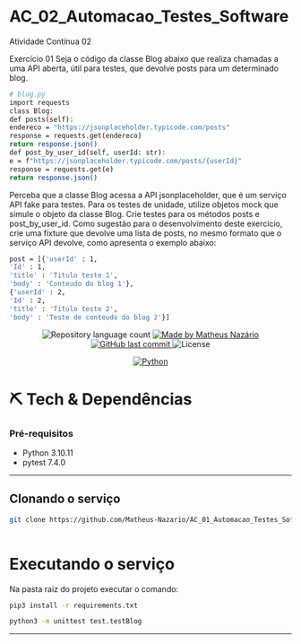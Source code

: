 # AC_02_Automacao_Testes_Software
    
Atividade Contínua 02

Exercício 01
Seja o código da classe Blog abaixo que realiza chamadas a uma API aberta, útil para testes,
que devolve posts para um determinado blog.
```sh
# blog.py
import requests
class Blog:
def posts(self):
endereco = "https://jsonplaceholder.typicode.com/posts"
response = requests.get(endereco)
return response.json()
def post_by_user_id(self, userId: str):
e = f"https://jsonplaceholder.typicode.com/posts/{userId}"
response = requests.get(e)
return response.json()
```


Perceba que a classe Blog acessa a API jsonplaceholder, que é um serviço API fake para
testes. Para os testes de unidade, utilize objetos mock que simule o objeto da classe Blog.
Crie testes para os métodos posts e post_by_user_id. Como sugestão para o
desenvolvimento deste exercício, crie uma fixture que devolve uma lista de posts, no mesmo
formato que o serviço API devolve, como apresenta o exemplo abaixo:

```sh
post = [{'userId' : 1,
'Id' : 1,
'title' : 'Titulo teste 1',
'body' : 'Conteudo do blog 1'},
{'userId' : 2,
'Id' : 2,
'title' : 'Titulo teste 2',
'body' : 'Teste de conteudo do blog 2'}]
```

<p align="center">
	<img alt="Repository language count" src="https://img.shields.io/github/languages/count/Matheus-Nazario/AC_01_Automacao_Testes_Software">
	<a href="https://www.linkedin.com/in/matheus-naz%C3%A1rio-676411b3/">
		<img alt="Made by Matheus Nazário" src="https://img.shields.io/badge/Made%20By-Matheus%20Naz%C3%A1rio-green">
	</a>
	<a href="https://github.com/Matheus-Nazario/AC_01_Automacao_Testes_Software/commits/master">
		<img alt="GitHub last commit" src="https://img.shields.io/github/last-commit/Matheus-Nazario/AC_01_Automacao_Testes_Software?color=blue">
	</a>
	<img alt="License" src="https://img.shields.io/badge/license-MIT-brightgreen?color=blue">
</p>

<p align="center">
	<a href="https://www.python.org/">
	  <img alt="Python" src="https://img.shields.io/static/v1?color=red&label=Dev&message=Python&style=for-the-badge&logo=Python">
	</a>
</p>

# ⛏  Tech & Dependências

### Pré-requisitos

* Python 3.10.11
* pytest 7.4.0

<hr>

## Clonando o serviço

```sh
git clone https://github.com/Matheus-Nazario/AC_01_Automacao_Testes_Software.git
 
```

# Executando o serviço

Na pasta raiz do projeto executar o comando:

```sh
pip3 install -r requirements.txt
```

```sh
python3 -m unittest test.testBlog
```

<hr>